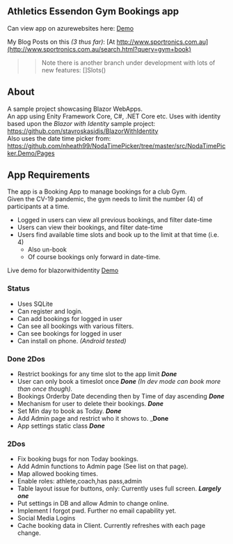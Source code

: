 Athletics Essendon Gym Bookings app 
------------------------------------

Can view app on azurewebsites here: [Demo](https://athsess.azurewebsites.net)  

My Blog Posts on this _(3 thus far)_: [At http://www.sportronics.com.au](http://www.sportronics.com.au/search.html?query=gym+book)

>> Note there is another branch under development with lots of new features: []Slots()

## About
A sample project showcasing Blazor WebApps.  
An app using Enity Framework Core, C#, .NET Core etc.
Uses  with identity based upon the *Blazor with Identity* sample project:  
<https://github.com/stavroskasidis/BlazorWithIdentity>  
Also uses the date time picker from:  
<https://github.com/nheath99/NodaTimePicker/tree/master/src/NodaTimePicker.Demo/Pages>  

## App Requirements
The app is a Booking App to manage bookings for a club Gym.  
Given the CV-19 pandemic, the gym needs to limit the number (4) of participants at a time.
  - Logged in users can view all previous bookings, and filter date-time
  - Users can view their bookings, and filter date-time
  - Users find available time slots and book up to the limit at that time (i.e. 4)
    - Also un-book
    - Of course bookings only forward in date-time.
  
Live demo for blazorwithidentity [Demo](https://blazorwithidentity.azurewebsites.net)

### Status
- Uses SQLite
- Can register and login.
- Can add bookings for logged in user
- Can see all bookings with various filters.
- Can see bookings for logged in user
- Can install on phone. _(Android tested)_

### Done 2Dos
- Restrict bookings for any time slot to the app limit _**Done**_
- User can only book a timeslot once  _**Done**_   _(In dev mode can book more than once though)._
- Bookings Orderby Date decending then by Time of day ascending  _**Done**_
- Mechanism for user to delete their bookings. _**Done**_
- Set Min day to book as Today.  _**Done**_
- Add Admin page and restrict who it shows to. _**Done**
- App settings static class _**Done**_

### 2Dos
- Fix booking bugs for non Today bookings.
- Add Admin functions to Admin page (See list on that page).
- Map allowed booking times.
- Enable roles: athlete,coach,has pass,admin
- Table layout issue for buttons, only: Currently uses full screen. _**Largely one**_
- Put settings in DB and allow Admin to change online.
- Implement I forgot pwd. Further no email capability yet.
- Social Media Logins
- Cache booking data in Client. Currently refreshes with each page change.
